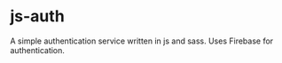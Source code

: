 # js-auth
A simple authentication service written in js and sass. Uses Firebase for authentication.
